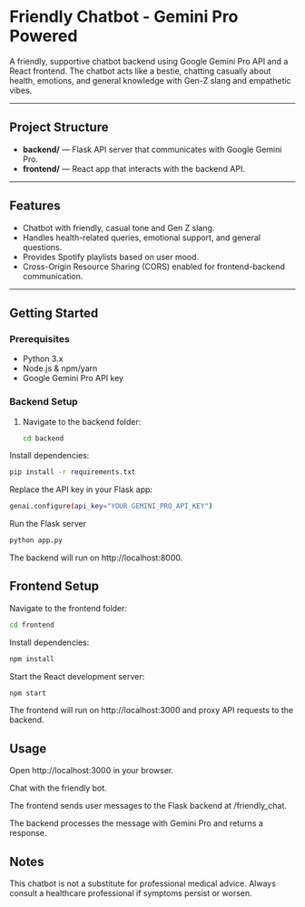 # Friendly Chatbot - Gemini Pro Powered

A friendly, supportive chatbot backend using Google Gemini Pro API and a React frontend. The chatbot acts like a bestie, chatting casually about health, emotions, and general knowledge with Gen-Z slang and empathetic vibes.

---

## Project Structure

- **backend/** — Flask API server that communicates with Google Gemini Pro.
- **frontend/** — React app that interacts with the backend API.

---

## Features

- Chatbot with friendly, casual tone and Gen Z slang.
- Handles health-related queries, emotional support, and general questions.
- Provides Spotify playlists based on user mood.
- Cross-Origin Resource Sharing (CORS) enabled for frontend-backend communication.

---

## Getting Started

### Prerequisites

- Python 3.x
- Node.js & npm/yarn
- Google Gemini Pro API key

### Backend Setup

1. Navigate to the backend folder:

   ```bash
   cd backend

Install dependencies:

```bash
pip install -r requirements.txt
```
Replace the API key in your Flask app:
```bash
genai.configure(api_key="YOUR_GEMINI_PRO_API_KEY")
```
Run the Flask server
``` bash
python app.py
```
The backend will run on http://localhost:8000.

## Frontend Setup
Navigate to the frontend folder:

```bash
cd frontend
```
Install dependencies:
```bash
npm install
```
Start the React development server:

```bash
npm start
```
The frontend will run on http://localhost:3000 and proxy API requests to the backend.

## Usage
Open http://localhost:3000 in your browser.

Chat with the friendly bot.

The frontend sends user messages to the Flask backend at /friendly_chat.

The backend processes the message with Gemini Pro and returns a response.

## Notes
This chatbot is not a substitute for professional medical advice. Always consult a healthcare professional if symptoms persist or worsen.
